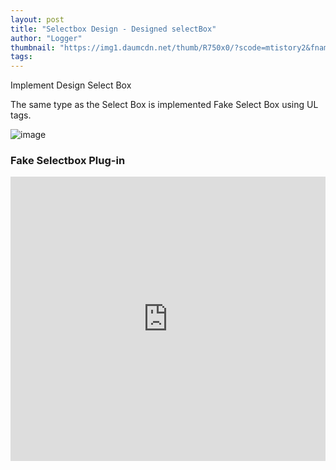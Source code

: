 ```yaml
---
layout: post
title: "Selectbox Design - Designed selectBox"
author: "Logger"
thumbnail: "https://img1.daumcdn.net/thumb/R750x0/?scode=mtistory2&fname=https%3A%2F%2Ft1.daumcdn.net%2Fcfile%2Ftistory%2F2462E83856944B7531"
tags: 
---
```



Implement Design Select Box

The same type as the Select Box is implemented Fake Select Box using UL tags.

![image](https://t1.daumcdn.net/cfile/tistory/2462E83856944B7531)

### Fake Selectbox Plug-in

<iframe allowfullscreen="true" allowpaymentrequest="true" allowtransparency="true" class="cp_embed_iframe " frameborder="0" height="455" width="100%" name="cp_embed_1" scrolling="no" src="https://codepen.io/jaehee/embed/KVqyob?height=455&amp;theme-id=19458&amp;slug-hash=KVqyob&amp;default-tab=js&amp;user=jaehee&amp;name=cp_embed_1" style="width: 100%; overflow:hidden; display:block;" title="CodePen Embed" loading="lazy" id="cp_embed_KVqyob"></iframe>